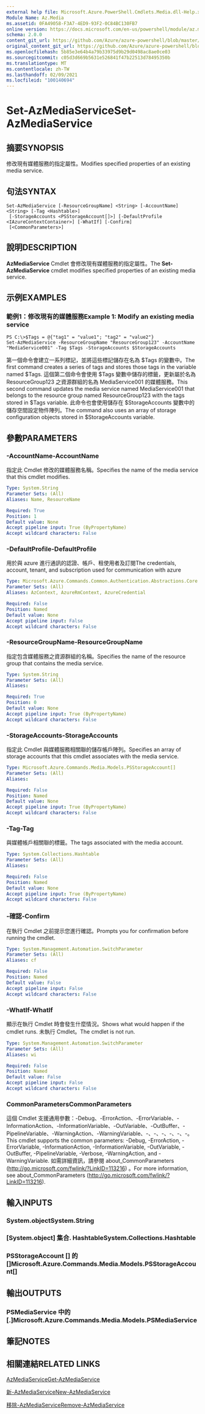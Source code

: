 ```yaml
---
external help file: Microsoft.Azure.PowerShell.Cmdlets.Media.dll-Help.xml
Module Name: Az.Media
ms.assetid: 0FA49058-F3A7-4ED9-93F2-0C84BC130FB7
online version: https://docs.microsoft.com/en-us/powershell/module/az.media/set-azmediaservice
schema: 2.0.0
content_git_url: https://github.com/Azure/azure-powershell/blob/master/src/Media/Media/help/Set-AzMediaService.md
original_content_git_url: https://github.com/Azure/azure-powershell/blob/master/src/Media/Media/help/Set-AzMediaService.md
ms.openlocfilehash: 5b85e3e64b4a79b33975d9b29d0498ac8ae0ce03
ms.sourcegitcommit: c05d3d669b5631e526841f47b22513d78495350b
ms.translationtype: MT
ms.contentlocale: zh-TW
ms.lasthandoff: 02/09/2021
ms.locfileid: "100140694"
---
```

# <span data-ttu-id="0638e-101">Set-AzMediaService</span><span class="sxs-lookup"><span data-stu-id="0638e-101">Set-AzMediaService</span></span>

## <span data-ttu-id="0638e-102">摘要</span><span class="sxs-lookup"><span data-stu-id="0638e-102">SYNOPSIS</span></span>
<span data-ttu-id="0638e-103">修改現有媒體服務的指定屬性。</span><span class="sxs-lookup"><span data-stu-id="0638e-103">Modifies specified properties of an existing media service.</span></span>

## <span data-ttu-id="0638e-104">句法</span><span class="sxs-lookup"><span data-stu-id="0638e-104">SYNTAX</span></span>

```
Set-AzMediaService [-ResourceGroupName] <String> [-AccountName] <String> [-Tag <Hashtable>]
 [-StorageAccounts <PSStorageAccount[]>] [-DefaultProfile <IAzureContextContainer>] [-WhatIf] [-Confirm]
 [<CommonParameters>]
```

## <span data-ttu-id="0638e-105">說明</span><span class="sxs-lookup"><span data-stu-id="0638e-105">DESCRIPTION</span></span>
<span data-ttu-id="0638e-106">**AzMediaService** Cmdlet 會修改現有媒體服務的指定屬性。</span><span class="sxs-lookup"><span data-stu-id="0638e-106">The **Set-AzMediaService** cmdlet modifies specified properties of an existing media service.</span></span>

## <span data-ttu-id="0638e-107">示例</span><span class="sxs-lookup"><span data-stu-id="0638e-107">EXAMPLES</span></span>

### <span data-ttu-id="0638e-108">範例1：修改現有的媒體服務</span><span class="sxs-lookup"><span data-stu-id="0638e-108">Example 1: Modify an existing media service</span></span>
```
PS C:\>$Tags = @{"tag1" = "value1"; "tag2" = "value2"}
Set-AzMediaService -ResourceGroupName "ResourceGroup123" -AccountName "MediaService001" -Tag $Tags -StorageAccounts $StorageAccounts
```

<span data-ttu-id="0638e-109">第一個命令會建立一系列標記，並將這些標記儲存在名為 $Tags 的變數中。</span><span class="sxs-lookup"><span data-stu-id="0638e-109">The first command creates a series of tags and stores those tags in the variable named $Tags.</span></span>
<span data-ttu-id="0638e-110">這個第二個命令會使用 $Tags 變數中儲存的標籤，更新屬於名為 ResourceGroup123 之資源群組的名為 MediaService001 的媒體服務。</span><span class="sxs-lookup"><span data-stu-id="0638e-110">This second command updates the media service named MediaService001 that belongs to the resource group named ResourceGroup123 with the tags stored in $Tags variable.</span></span>
<span data-ttu-id="0638e-111">此命令也會使用儲存在 $StorageAccounts 變數中的儲存空間設定物件陣列。</span><span class="sxs-lookup"><span data-stu-id="0638e-111">The command also uses an array of storage configuration objects stored in $StorageAccounts variable.</span></span>

## <span data-ttu-id="0638e-112">參數</span><span class="sxs-lookup"><span data-stu-id="0638e-112">PARAMETERS</span></span>

### <span data-ttu-id="0638e-113">-AccountName</span><span class="sxs-lookup"><span data-stu-id="0638e-113">-AccountName</span></span>
<span data-ttu-id="0638e-114">指定此 Cmdlet 修改的媒體服務名稱。</span><span class="sxs-lookup"><span data-stu-id="0638e-114">Specifies the name of the media service that this cmdlet modifies.</span></span>

```yaml
Type: System.String
Parameter Sets: (All)
Aliases: Name, ResourceName

Required: True
Position: 1
Default value: None
Accept pipeline input: True (ByPropertyName)
Accept wildcard characters: False
```

### <span data-ttu-id="0638e-115">-DefaultProfile</span><span class="sxs-lookup"><span data-stu-id="0638e-115">-DefaultProfile</span></span>
<span data-ttu-id="0638e-116">用於與 azure 進行通訊的認證、帳戶、租使用者及訂閱</span><span class="sxs-lookup"><span data-stu-id="0638e-116">The credentials, account, tenant, and subscription used for communication with azure</span></span>

```yaml
Type: Microsoft.Azure.Commands.Common.Authentication.Abstractions.Core.IAzureContextContainer
Parameter Sets: (All)
Aliases: AzContext, AzureRmContext, AzureCredential

Required: False
Position: Named
Default value: None
Accept pipeline input: False
Accept wildcard characters: False
```

### <span data-ttu-id="0638e-117">-ResourceGroupName</span><span class="sxs-lookup"><span data-stu-id="0638e-117">-ResourceGroupName</span></span>
<span data-ttu-id="0638e-118">指定包含媒體服務之資源群組的名稱。</span><span class="sxs-lookup"><span data-stu-id="0638e-118">Specifies the name of the resource group that contains the media service.</span></span>

```yaml
Type: System.String
Parameter Sets: (All)
Aliases:

Required: True
Position: 0
Default value: None
Accept pipeline input: True (ByPropertyName)
Accept wildcard characters: False
```

### <span data-ttu-id="0638e-119">-StorageAccounts</span><span class="sxs-lookup"><span data-stu-id="0638e-119">-StorageAccounts</span></span>
<span data-ttu-id="0638e-120">指定此 Cmdlet 與媒體服務相關聯的儲存帳戶陣列。</span><span class="sxs-lookup"><span data-stu-id="0638e-120">Specifies an array of storage accounts that this cmdlet associates with the media service.</span></span>

```yaml
Type: Microsoft.Azure.Commands.Media.Models.PSStorageAccount[]
Parameter Sets: (All)
Aliases:

Required: False
Position: Named
Default value: None
Accept pipeline input: True (ByPropertyName)
Accept wildcard characters: False
```

### <span data-ttu-id="0638e-121">-Tag</span><span class="sxs-lookup"><span data-stu-id="0638e-121">-Tag</span></span>
<span data-ttu-id="0638e-122">與媒體帳戶相關聯的標籤。</span><span class="sxs-lookup"><span data-stu-id="0638e-122">The tags associated with the media account.</span></span>

```yaml
Type: System.Collections.Hashtable
Parameter Sets: (All)
Aliases:

Required: False
Position: Named
Default value: None
Accept pipeline input: True (ByPropertyName)
Accept wildcard characters: False
```

### <span data-ttu-id="0638e-123">-確認</span><span class="sxs-lookup"><span data-stu-id="0638e-123">-Confirm</span></span>
<span data-ttu-id="0638e-124">在執行 Cmdlet 之前提示您進行確認。</span><span class="sxs-lookup"><span data-stu-id="0638e-124">Prompts you for confirmation before running the cmdlet.</span></span>

```yaml
Type: System.Management.Automation.SwitchParameter
Parameter Sets: (All)
Aliases: cf

Required: False
Position: Named
Default value: False
Accept pipeline input: False
Accept wildcard characters: False
```

### <span data-ttu-id="0638e-125">-WhatIf</span><span class="sxs-lookup"><span data-stu-id="0638e-125">-WhatIf</span></span>
<span data-ttu-id="0638e-126">顯示在執行 Cmdlet 時會發生什麼情況。</span><span class="sxs-lookup"><span data-stu-id="0638e-126">Shows what would happen if the cmdlet runs.</span></span>
<span data-ttu-id="0638e-127">未執行 Cmdlet。</span><span class="sxs-lookup"><span data-stu-id="0638e-127">The cmdlet is not run.</span></span>

```yaml
Type: System.Management.Automation.SwitchParameter
Parameter Sets: (All)
Aliases: wi

Required: False
Position: Named
Default value: False
Accept pipeline input: False
Accept wildcard characters: False
```

### <span data-ttu-id="0638e-128">CommonParameters</span><span class="sxs-lookup"><span data-stu-id="0638e-128">CommonParameters</span></span>
<span data-ttu-id="0638e-129">這個 Cmdlet 支援通用參數：-Debug、-ErrorAction、-ErrorVariable、-InformationAction、-InformationVariable、-OutVariable、-OutBuffer、-PipelineVariable、-WarningAction、-WarningVariable、-、-、-、-、-、-。</span><span class="sxs-lookup"><span data-stu-id="0638e-129">This cmdlet supports the common parameters: -Debug, -ErrorAction, -ErrorVariable, -InformationAction, -InformationVariable, -OutVariable, -OutBuffer, -PipelineVariable, -Verbose, -WarningAction, and -WarningVariable.</span></span> <span data-ttu-id="0638e-130">如需詳細資訊，請參閱 about_CommonParameters (http://go.microsoft.com/fwlink/?LinkID=113216) 。</span><span class="sxs-lookup"><span data-stu-id="0638e-130">For more information, see about_CommonParameters (http://go.microsoft.com/fwlink/?LinkID=113216).</span></span>

## <span data-ttu-id="0638e-131">輸入</span><span class="sxs-lookup"><span data-stu-id="0638e-131">INPUTS</span></span>

### <span data-ttu-id="0638e-132">System.object</span><span class="sxs-lookup"><span data-stu-id="0638e-132">System.String</span></span>

### <span data-ttu-id="0638e-133">[System.object] 集合. Hashtable</span><span class="sxs-lookup"><span data-stu-id="0638e-133">System.Collections.Hashtable</span></span>

### <span data-ttu-id="0638e-134">PSStorageAccount [] 的 []</span><span class="sxs-lookup"><span data-stu-id="0638e-134">Microsoft.Azure.Commands.Media.Models.PSStorageAccount[]</span></span>

## <span data-ttu-id="0638e-135">輸出</span><span class="sxs-lookup"><span data-stu-id="0638e-135">OUTPUTS</span></span>

### <span data-ttu-id="0638e-136">PSMediaService 中的 [.]</span><span class="sxs-lookup"><span data-stu-id="0638e-136">Microsoft.Azure.Commands.Media.Models.PSMediaService</span></span>

## <span data-ttu-id="0638e-137">筆記</span><span class="sxs-lookup"><span data-stu-id="0638e-137">NOTES</span></span>

## <span data-ttu-id="0638e-138">相關連結</span><span class="sxs-lookup"><span data-stu-id="0638e-138">RELATED LINKS</span></span>

[<span data-ttu-id="0638e-139">AzMediaService</span><span class="sxs-lookup"><span data-stu-id="0638e-139">Get-AzMediaService</span></span>](./Get-AzMediaService.md)

[<span data-ttu-id="0638e-140">新-AzMediaService</span><span class="sxs-lookup"><span data-stu-id="0638e-140">New-AzMediaService</span></span>](./New-AzMediaService.md)

[<span data-ttu-id="0638e-141">移除-AzMediaService</span><span class="sxs-lookup"><span data-stu-id="0638e-141">Remove-AzMediaService</span></span>](./Remove-AzMediaService.md)


